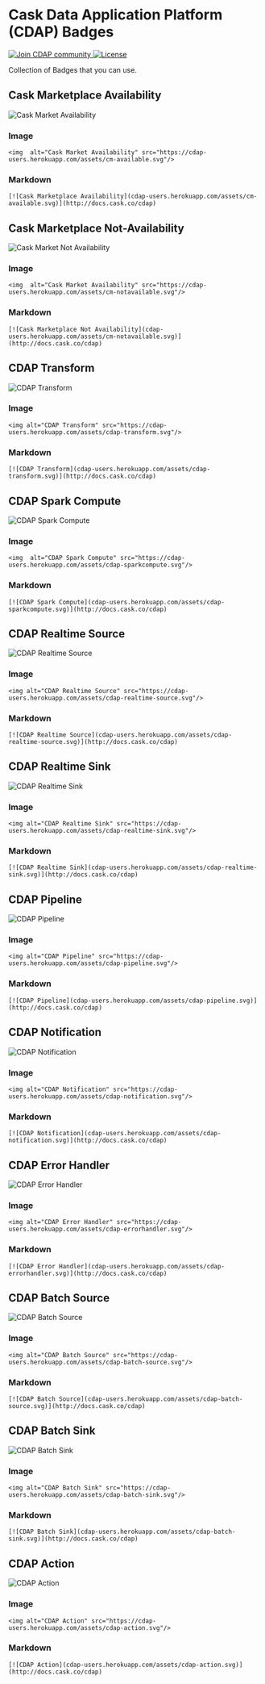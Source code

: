 # Cask Data Application Platform (CDAP) Badges

<a href="https://cdap-users.herokuapp.com/"><img alt="Join CDAP community" src="https://cdap-users.herokuapp.com/badge.svg?t=2"/> [![License](https://img.shields.io/badge/License-Apache%202.0-blue.svg)](https://opensource.org/licenses/Apache-2.0)

Collection of Badges that you can use. 

## Cask Marketplace Availability

<img alt="Cask Market Availability" src="https://cdap-users.herokuapp.com/assets/cm-available.svg"/>

### Image

```
<img  alt="Cask Market Availability" src="https://cdap-users.herokuapp.com/assets/cm-available.svg"/>
```

### Markdown

```
[![Cask Marketplace Availability](cdap-users.herokuapp.com/assets/cm-available.svg)](http://docs.cask.co/cdap) 
```

## Cask Marketplace Not-Availability

<img  alt="Cask Market Not Availability" src="https://cdap-users.herokuapp.com/assets/cm-notavailable.svg"/>

### Image

```
<img  alt="Cask Market Availability" src="https://cdap-users.herokuapp.com/assets/cm-notavailable.svg"/>
```

### Markdown

```
[![Cask Marketplace Not Availability](cdap-users.herokuapp.com/assets/cm-notavailable.svg)](http://docs.cask.co/cdap) 
```

## CDAP Transform

<img  alt="CDAP Transform" src="https://cdap-users.herokuapp.com/assets/cdap-transform.svg"/>

### Image

```
<img alt="CDAP Transform" src="https://cdap-users.herokuapp.com/assets/cdap-transform.svg"/>
```

### Markdown

```
[![CDAP Transform](cdap-users.herokuapp.com/assets/cdap-transform.svg)](http://docs.cask.co/cdap) 
```

## CDAP Spark Compute

<img alt="CDAP Spark Compute" src="https://cdap-users.herokuapp.com/assets/cdap-sparkcompute.svg"/>

### Image

```
<img  alt="CDAP Spark Compute" src="https://cdap-users.herokuapp.com/assets/cdap-sparkcompute.svg"/>
```

### Markdown

```
[![CDAP Spark Compute](cdap-users.herokuapp.com/assets/cdap-sparkcompute.svg)](http://docs.cask.co/cdap) 
```

## CDAP Realtime Source

<img alt="CDAP Realtime Source" src="https://cdap-users.herokuapp.com/assets/cdap-realtime-source.svg"/>

### Image

```
<img alt="CDAP Realtime Source" src="https://cdap-users.herokuapp.com/assets/cdap-realtime-source.svg"/>
```

### Markdown

```
[![CDAP Realtime Source](cdap-users.herokuapp.com/assets/cdap-realtime-source.svg)](http://docs.cask.co/cdap) 
```

## CDAP Realtime Sink

<img alt="CDAP Realtime Sink" src="https://cdap-users.herokuapp.com/assets/cdap-realtime-sink.svg"/>

### Image

```
<img alt="CDAP Realtime Sink" src="https://cdap-users.herokuapp.com/assets/cdap-realtime-sink.svg"/>
```

### Markdown

```
[![CDAP Realtime Sink](cdap-users.herokuapp.com/assets/cdap-realtime-sink.svg)](http://docs.cask.co/cdap) 
```

## CDAP Pipeline

<img alt="CDAP Pipeline" src="https://cdap-users.herokuapp.com/assets/cdap-pipeline.svg"/>

### Image

```
<img alt="CDAP Pipeline" src="https://cdap-users.herokuapp.com/assets/cdap-pipeline.svg"/>
```

### Markdown

```
[![CDAP Pipeline](cdap-users.herokuapp.com/assets/cdap-pipeline.svg)](http://docs.cask.co/cdap) 
```

## CDAP Notification

<img alt="CDAP Notification" src="https://cdap-users.herokuapp.com/assets/cdap-notification.svg"/>

### Image

```
<img alt="CDAP Notification" src="https://cdap-users.herokuapp.com/assets/cdap-notification.svg"/>
```

### Markdown

```
[![CDAP Notification](cdap-users.herokuapp.com/assets/cdap-notification.svg)](http://docs.cask.co/cdap) 
```

## CDAP Error Handler

<img alt="CDAP Error Handler" src="https://cdap-users.herokuapp.com/assets/cdap-errorhandler.svg"/>

### Image

```
<img alt="CDAP Error Handler" src="https://cdap-users.herokuapp.com/assets/cdap-errorhandler.svg"/>
```

### Markdown

```
[![CDAP Error Handler](cdap-users.herokuapp.com/assets/cdap-errorhandler.svg)](http://docs.cask.co/cdap) 
```

## CDAP Batch Source

<img alt="CDAP Batch Source" src="https://cdap-users.herokuapp.com/assets/cdap-batch-source.svg"/>

### Image

```
<img alt="CDAP Batch Source" src="https://cdap-users.herokuapp.com/assets/cdap-batch-source.svg"/>
```

### Markdown

```
[![CDAP Batch Source](cdap-users.herokuapp.com/assets/cdap-batch-source.svg)](http://docs.cask.co/cdap) 
```

## CDAP Batch Sink

<img alt="CDAP Batch Sink" src="https://cdap-users.herokuapp.com/assets/cdap-batch-sink.svg"/>

### Image

```
<img alt="CDAP Batch Sink" src="https://cdap-users.herokuapp.com/assets/cdap-batch-sink.svg"/>
```

### Markdown

```
[![CDAP Batch Sink](cdap-users.herokuapp.com/assets/cdap-batch-sink.svg)](http://docs.cask.co/cdap) 
```

## CDAP Action

<img alt="CDAP Action" src="https://cdap-users.herokuapp.com/assets/cdap-action.svg"/>

### Image

```
<img alt="CDAP Action" src="https://cdap-users.herokuapp.com/assets/cdap-action.svg"/>
```

### Markdown

```
[![CDAP Action](cdap-users.herokuapp.com/assets/cdap-action.svg)](http://docs.cask.co/cdap) 
```

